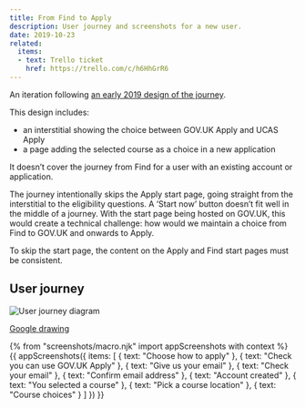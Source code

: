 ```yaml
---
title: From Find to Apply
description: User journey and screenshots for a new user.
date: 2019-10-23
related:
  items:
  - text: Trello ticket
    href: https://trello.com/c/h6HhGrR6
---
```


An iteration following [an early 2019 design of the journey](/find-teacher-training/choose-how-to-apply-2).

This design includes:

* an interstitial showing the choice between GOV.UK Apply and UCAS Apply
* a page adding the selected course as a choice in a new application

It doesn’t cover the journey from Find for a user with an existing account or application.

The journey intentionally skips the Apply start page, going straight from the interstitial to the eligibility questions. A ‘Start now’ button doesn’t fit well in the middle of a journey. With the start page being hosted on GOV.UK, this would create a technical challenge: how would we maintain a choice from Find to GOV.UK and onwards to Apply.

To skip the start page, the content on the Apply and Find start pages must be consistent.

## User journey

![User journey diagram](/images/apply-for-teacher-training/find-to-apply/find-to-apply-journey.svg)

[Google drawing](https://docs.google.com/drawings/d/1d30V3qtVYQNL_gWIMuGjgjm2doWMIDyIyYWchIKnPe8)

{% from "screenshots/macro.njk" import appScreenshots with context %}
{{ appScreenshots({
  items: [
    { text: "Choose how to apply" },
    { text: "Check you can use GOV.UK Apply" },
    { text: "Give us your email" },
    { text: "Check your email" },
    { text: "Confirm email address" },
    { text: "Account created" },
    { text: "You selected a course" },
    { text: "Pick a course location" },
    { text: "Course choices" }
  ]
}) }}
